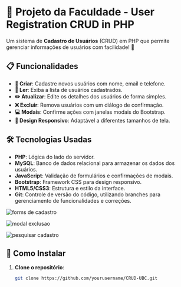 # 🚀 Projeto da Faculdade - User Registration CRUD in PHP

Um sistema de **Cadastro de Usuários** (CRUD) em PHP que permite gerenciar informações de usuários com facilidade! 🌟

## 📋 Funcionalidades

- **📝 Criar**: Cadastre novos usuários com nome, email e telefone.
- **📖 Ler**: Exiba a lista de usuários cadastrados.
- **✏️ Atualizar**: Edite os detalhes dos usuários de forma simples.
- **❌ Excluir**: Remova usuários com um diálogo de confirmação.
- **💻 Modais**: Confirme ações com janelas modais do Bootstrap.
- **📱 Design Responsivo**: Adaptável a diferentes tamanhos de tela.

## 🛠️ Tecnologias Usadas

- **PHP**: Lógica do lado do servidor.
- **MySQL**: Banco de dados relacional para armazenar os dados dos usuários.
- **JavaScript**: Validação de formulários e confirmações de modais.
- **Bootstrap**: Framework CSS para design responsivo.
- **HTML5/CSS3**: Estrutura e estilo da interface.
- **Git**: Controle de versão do código, utilizando branches para gerenciamento de funcionalidades e correções.

![forms de cadastro](https://github.com/user-attachments/assets/b1768d03-e649-4e07-8a0e-8d0db892f316)


![modal exclusao](https://github.com/user-attachments/assets/b877b753-6b02-4a07-b110-b45ee919542c)


![pesquisar cadastro](https://github.com/user-attachments/assets/2eb96e58-5261-4c0b-a1af-83f5ed7ab84b)


## 🚀 Como Instalar

1. **Clone o repositório**:
   ```bash
   git clone https://github.com/yourusername/CRUD-UBC.git
